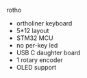 rotho
 - ortholiner keyboard
 - 5*12 layout
 - STM32 MCU
 - no per-key led
 - USB C daughter board
 - 1 rotary encoder
 - OLED support
